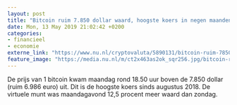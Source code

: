 ```yaml
---
layout: post
title: "Bitcoin ruim 7.850 dollar waard, hoogste koers in negen maanden"
date: Mon, 13 May 2019 21:02:42 +0200
categories: 
- financieel 
- economie 
externe_link: "https://www.nu.nl/cryptovaluta/5890131/bitcoin-ruim-7850-dollar-waard-hoogste-koers-in-negen-maanden.html"
feature_image: "https://media.nu.nl/m/ct2x463as2ok_sqr256.jpg/bitcoin-ruim-7850-dollar-waard-hoogste-koers-in-negen-maanden.jpg"
---
```


De prijs van 1 bitcoin kwam maandag rond 18.50 uur boven de 7.850 dollar (ruim 6.986 euro) uit. Dit is de hoogste koers sinds augustus 2018. De virtuele munt was maandagavond 12,5 procent meer waard dan zondag.
